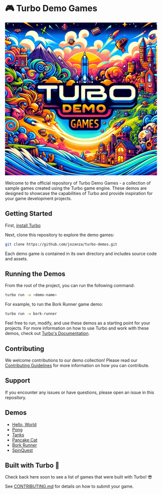 # 🎮 Turbo Demo Games

![banner](./banner.webp)

Welcome to the official repository of Turbo Demo Games - a collection of sample games created using the Turbo game engine. These demos are designed to showcase the capabilities of Turbo and provide inspiration for your game development projects.

## Getting Started

First, [install Turbo](https://docs.turbo.computer)

Next, clone this repository to explore the demo games:

```bash
git clone https://github.com/jozanza/turbo-demos.git
```

Each demo game is contained in its own directory and includes source code and assets.

## Running the Demos

From the root of the project, you can run the following command:

```bash
turbo run -w <demo-name>
```

For example, to run the Bork Runner game demo:

```bash
turbo run -w bork-runner
```

Feel free to run, modify, and use these demos as a starting point for your projects. For more information on how to use Turbo and work with these demos, check out [Turbo's Documentation](https://docs.turbo.computer).

## Contributing

We welcome contributions to our demo collection! Please read our [Contributing Guidelines](./CONTRIBUTING.md) for more information on how you can contribute.

## Support

If you encounter any issues or have questions, please open an issue in this repository.

## Demos

- [Hello, World](./hello-world/)
- [Pong](./pong/)
- [Tanks](./tanks)
- [Pancake Cat](./pancake-cat/)
- [Bork Runner](./bork-runner/)
- [SpinQuest](./spin-quest)

## Built with Turbo 🚀

Check back here soon to see a list of games that were built with Turbo! 😎

See [CONTRIBUTING.md](./CONTRIBUTING.md) for details on how to submit your game.
